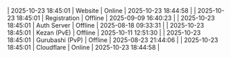 | 2025-10-23 18:45:01 | Website | Online | 2025-10-23 18:44:58 |
| 2025-10-23 18:45:01 | Registration | Offline | 2025-09-09 16:40:23 |
| 2025-10-23 18:45:01 | Auth Server | Offline | 2025-08-18 09:33:31 |
| 2025-10-23 18:45:01 | Kezan (PvE) | Offline | 2025-10-11 12:51:30 |
| 2025-10-23 18:45:01 | Gurubashi (PvP) | Offline | 2025-08-23 21:44:06 |
| 2025-10-23 18:45:01 | Cloudflare | Online | 2025-10-23 18:44:58 |
